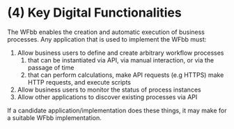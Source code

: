 # (4) Key Digital Functionalities

The WFbb enables the creation and automatic execution of business processes. Any
application that is used to implement the WFbb must:

1. Allow business users to define and create arbitrary workflow processes
   1. that can be instantiated via API, via manual interaction, or via the
      passage of time
   2. that can perform calculations, make API requests (e.g HTTPS) make HTTP
      requests, and execute scripts
2. Allow business users to monitor the status of process instances
3. Allow other applications to discover existing processes via API

If a candidate application/implementation does these things, it may make for a
suitable WFbb implementation.
